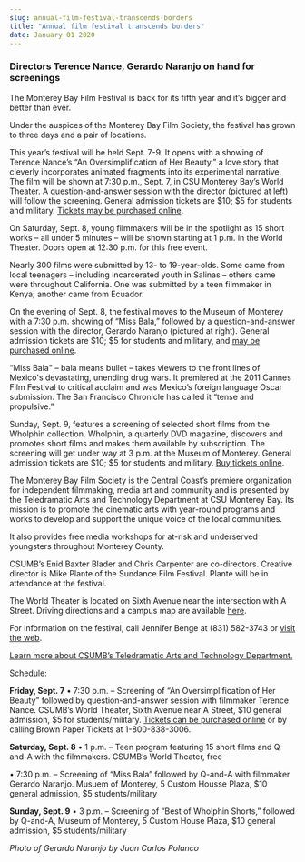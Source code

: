 ```yaml
---
slug: annual-film-festival-transcends-borders
title: "Annual film festival transcends borders"
date: January 01 2020
---
```


 
<h3>Directors Terence Nance, Gerardo Naranjo on hand for screenings</h3>
<p>
  The Monterey Bay Film Festival is back for its fifth year and it’s bigger and
  better than ever.
</p>
<p>
  Under the auspices of the Monterey Bay Film Society, the festival has grown to
  three days and a pair of locations.
</p>
<p>
  This year’s festival will be held Sept. 7-9. It opens with a showing of
  Terence Nance’s “An Oversimplification of Her Beauty,” a love story that
  cleverly incorporates animated fragments into its experimental narrative. The
  film will be shown at 7:30 p.m., Sept. 7, in CSU Monterey Bay’s World Theater.
  A question-and-answer session with the director (pictured at left) will follow
  the screening. General admission tickets are $10; $5 for students and
  military.
  <a href="https://montereybayfilmfestival.com"
    >Tickets may be purchased online</a
  >.
</p>
<p>
  On Saturday, Sept. 8, young filmmakers will be in the spotlight as 15 short
  works – all under 5 minutes – will be shown starting at 1 p.m. in the World
  Theater. Doors open at 12:30 p.m. for this free event.
</p>
<p>
  Nearly 300 films were submitted by 13- to 19-year-olds. Some came from local
  teenagers – including incarcerated youth in Salinas – others came were
  throughout California. One was submitted by a teen filmmaker in Kenya; another
  came from Ecuador.
</p>
<p>
  On the evening of Sept. 8, the festival moves to the Museum of Monterey with a
  7:30 p.m. showing of “Miss Bala,” followed by a question-and-answer session
  with the director, Gerardo Naranjo (pictured at right). General admission
  tickets are $10; $5 for students and military, and
  <a href="https://montereybayfilmfestival.com">may be purchased online</a>.
</p>
<p>
  “Miss Bala" – bala means bullet – takes viewers to the front lines of Mexico's
  devastating, unending drug wars. It premiered at the 2011 Cannes Film Festival
  to critical acclaim and was Mexico’s foreign language Oscar submission. The
  San Francisco Chronicle has called it “tense and propulsive.”
</p>
<p>
  Sunday, Sept. 9, features a screening of selected short films from the
  Wholphin collection. Wholphin, a quarterly DVD magazine, discovers and
  promotes short films and makes them available by subscription. The screening
  will get under way at 3 p.m. at the Museum of Monterey. General admission
  tickets are $10; $5 for students and military.
  <a href="https://montereybayfilmfestival.com">Buy tickets online</a>.
</p>
<p>
  The Monterey Bay Film Society is the Central Coast’s premiere organization for
  independent filmmaking, media art and community and is presented by the
  Teledramatic Arts and Technology Department at CSU Monterey Bay. Its mission
  is to promote the cinematic arts with year-round programs and works to develop
  and support the unique voice of the local communities.
</p>
<p>
  It also provides free media workshops for at-risk and underserved youngsters
  throughout Monterey County.
</p>
<p>
  CSUMB’s Enid Baxter Blader and Chris Carpenter are co-directors. Creative
  director is Mike Plante of the Sundance Film Festival. Plante will be in
  attendance at the festival.
</p>
<p>
  The World Theater is located on Sixth Avenue near the intersection with A
  Street. Driving directions and a campus map are available
  <a href="https://csumb.edu/map">here</a>.
</p>
<p>
  For information on the festival, call Jennifer Benge at (831) 582-3743 or
  <a href="https://www.montereybayfilmsociety.org/events.html">visit the web</a>.
</p>
<p>
  <a href="https://csumb.edu/tat"
    >Learn more about CSUMB’s Teledramatic Arts and Technology Department.</a
  >
</p>
<p>Schedule:</p>
<p>
  <strong>Friday, Sept. 7</strong> • 7:30 p.m. – Screening of “An
  Oversimplification of Her Beauty” followed by question-and-answer session with
  filmmaker Terence Nance. CSUMB’s World Theater, Sixth Avenue near A Street,
  $10 general admission, $5 for students/military.
  <a href="https://www.brownpapertickets.com/event/269684"
    >Tickets can be purchased online</a
  >
  or by calling Brown Paper Tickets at 1-800-838-3006.
</p>
<p>
  <strong>Saturday, Sept. 8</strong> • 1 p.m. – Teen program featuring 15 short
  films and Q-and-A with the filmmakers. CSUMB’s World Theater, free
</p>
<p>
  • 7:30 p.m. – Screening of “Miss Bala” followed by Q-and-A with filmmaker
  Gerardo Naranjo. Musuem of Monterey, 5 Custom Housse Plaza, $10 general
  admission, $5 students/military
</p>
<p>
  <strong>Sunday, Sept. 9</strong> • 3 p.m. – Screening of “Best of Wholphin
  Shorts,” followed by Q-and-A, Museum of Monterey, 5 Custom House Plaza, $10
  general admission, $5 students/military
</p>
<p><em>Photo of Gerardo Naranjo by Juan Carlos Polanco</em></p>
 
